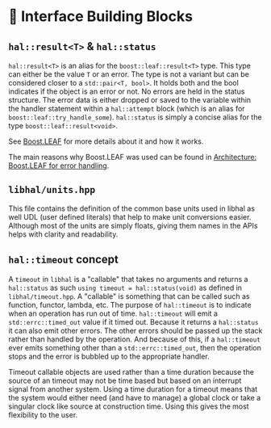 # 🧱 Interface Building Blocks

## `hal::result<T>` & `hal::status`

`hal::result<T>` is an alias for the `boost::leaf::result<T>` type. This type
can either be the value `T` or an error. The type is not a variant but can be
considered closer to a `std::pair<T, bool>`. It holds both and the bool
indicates if the object is an error or not. No errors are held in the status
structure. The error data is either dropped or saved to the variable within the
handler statement within a `hal::attempt` block (which is an alias for
`boost::leaf::try_handle_some`). `hal::status` is simply a concise alias for the
type `boost::leaf::result<void>`.

See [Boost.LEAF](https://boostorg.github.io/leaf/) for more details about it and
how it works.

The main reasons why Boost.LEAF was used can be found in [Architecture:
Boost.LEAF for error handling](architecture/#a13-boostleaf-for-error-handling).

## `libhal/units.hpp`

This file contains the definition of the common base units used in libhal as
well UDL (user defined literals) that help to make unit conversions easier.
Although most of the units are simply floats, giving them names in the APIs
helps with clarity and readability.

## `hal::timeout` concept

A `timeout` in `libhal` is a "callable" that takes no arguments and returns a
`hal::status` as such `using timeout = hal::status(void)` as defined in
`libhal/timeout.hpp`. A "callable" is something that can be called such as
function, functor, lambda, etc. The purpose of `hal::timeout` is to indicate
when an operation has run out of time. `hal::timeout` will emit a
`std::errc::timed_out` value if it timed out. Because it returns a `hal::status`
it can also emit other errors. The other errors should be passed up the stack
rather than handled by the operation. And because of this, if a `hal::timeout`
ever emits something other than a `std::errc::timed_out`, then the operation
stops and the error is bubbled up to the appropriate handler.

Timeout callable objects are used rather than a time duration because the source
of an timeout may not be time based but based on an interrupt signal from
another system. Using a time duration for a timeout means that the system would
either need (and have to manage) a global clock or take a singular clock like
source at construction time. Using this gives the most flexibility to the user.
